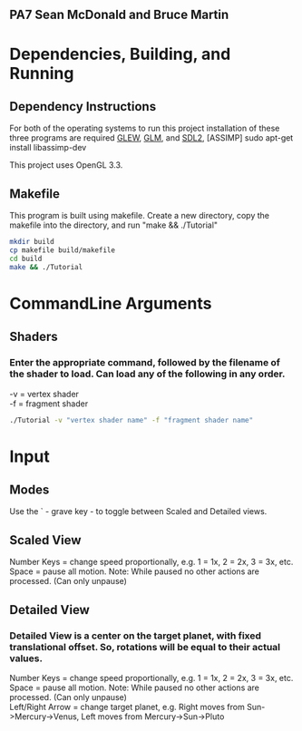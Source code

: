 ## PA7 Sean McDonald and Bruce Martin


# Dependencies, Building, and Running

## Dependency Instructions
For both of the operating systems to run this project installation of these three programs are required [GLEW](http://glew.sourceforge.net/), [GLM](http://glm.g-truc.net/0.9.7/index.html), and [SDL2](https://wiki.libsdl.org/Tutorials), [ASSIMP] sudo apt-get install libassimp-dev

This project uses OpenGL 3.3.


## Makefile

This program is built using makefile. Create a new directory, copy the makefile into the directory, and run "make && ./Tutorial"

```bash
mkdir build
cp makefile build/makefile
cd build
make && ./Tutorial
```


# CommandLine Arguments
## Shaders
### Enter the appropriate command, followed by the filename of the shader to load. Can load any of the following in any order.

-v = vertex shader    
-f = fragment shader    

```bash
./Tutorial -v "vertex shader name" -f "fragment shader name"
```

# Input
## Modes
Use the ` - grave key - to toggle between Scaled and Detailed views.   

## Scaled View

Number Keys = change speed proportionally, e.g. 1 = 1x, 2 = 2x, 3 = 3x, etc.  
Space       = pause all motion. Note: While paused no other actions are processed. (Can only unpause)  

## Detailed View
### Detailed View is a center on the target planet, with fixed translational offset. So, rotations will be equal to their actual values.

Number Keys = change speed proportionally, e.g. 1 = 1x, 2 = 2x, 3 = 3x, etc.  
Space       = pause all motion. Note: While paused no other actions are processed. (Can only unpause)  
Left/Right Arrow = change target planet, e.g. Right moves from Sun->Mercury->Venus, Left moves from Mercury->Sun->Pluto  
